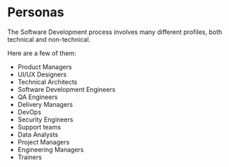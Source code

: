 # Personas

The Software Development process involves many different profiles, both technical and non-technical.

Here are a few of them:

* Product Managers
* UI/UX Designers
* Technical Architects
* Software Development Engineers
* QA Engineers
* Delivery Managers
* DevOps
* Security Engineers
* Support teams
* Data Analysts
* Project Managers
* Engineering Managers
* Trainers

